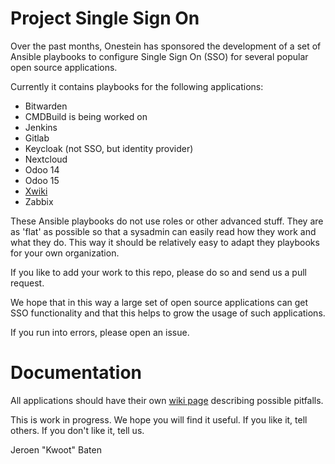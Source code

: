 # Project Single Sign On

Over the past months, Onestein has sponsored the development of a set of
Ansible playbooks to configure Single Sign On (SSO) for several popular open
source applications.

Currently it contains playbooks for the following applications:

- Bitwarden
- CMDBuild is being worked on
- Jenkins
- Gitlab
- Keycloak (not SSO, but identity provider)
- Nextcloud
- Odoo 14
- Odoo 15
- [Xwiki](playbooks/install-xwiki-sso.yml)
- Zabbix

These Ansible playbooks do not use roles or other advanced stuff.
They are as 'flat' as possible so that a sysadmin can easily read how they work and what they do.
This way it should be relatively easy to adapt they playbooks for your own organization.

If you like to add your work to this repo, please do so and send us a pull request.

We hope that in this way a large set of open source applications can get SSO functionality
and that this helps to grow the usage of such applications.

If you run into errors, please open an issue.

# Documentation

All applications should have their own [wiki page](https://github.com/onesteinbv/Project_Single_Sign_On/wiki) describing possible pitfalls.

This is work in progress. We hope you will find it useful.
If you like it, tell others. If you don't like it, tell us.

Jeroen "Kwoot" Baten
